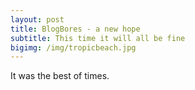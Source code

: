 ```yaml
---
layout: post
title: BlogBores - a new hope
subtitle: This time it will all be fine
bigimg: /img/tropicbeach.jpg
---
```


It was the best of times. 
